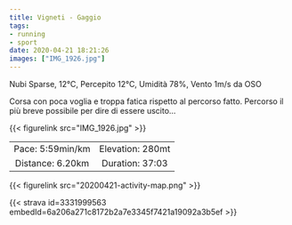 ```yaml
---
title: Vigneti - Gaggio
tags:
- running
- sport
date: 2020-04-21 18:21:26
images: ["IMG_1926.jpg"]
---
```


Nubi Sparse, 12°C, Percepito 12°C, Umidità 78%, Vento 1m/s da OSO

Corsa con poca voglia e troppa fatica rispetto al percorso fatto. Percorso il più breve possibile per dire di essere uscito...

{{< figurelink src="IMG_1926.jpg" >}}

| | |
| :-: | :-: |
| Pace: 5:59min/km | Elevation: 280mt |
| Distance: 6.20km | Duration: 37:03 |



{{< figurelink src="20200421-activity-map.png" >}}


{{< strava id=3331999563 embedId=6a206a271c8172b2a7e3345f7421a19092a3b5ef >}}
